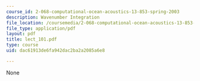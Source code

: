 ```yaml
---
course_id: 2-068-computational-ocean-acoustics-13-853-spring-2003
description: Wavenumber Integration
file_location: /coursemedia/2-068-computational-ocean-acoustics-13-853-spring-2003/dac61913de6fa942dac2ba2a2085a6e8_lect_101.pdf
file_type: application/pdf
layout: pdf
title: lect_101.pdf
type: course
uid: dac61913de6fa942dac2ba2a2085a6e8

---
```

None